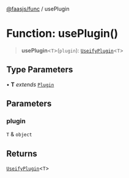 [@faasjs/func](../README.md) / usePlugin

# Function: usePlugin()

> **usePlugin**\<`T`\>(`plugin`): [`UseifyPlugin`](../type-aliases/UseifyPlugin.md)\<`T`\>

## Type Parameters

• **T** *extends* [`Plugin`](../type-aliases/Plugin.md)

## Parameters

### plugin

`T` & `object`

## Returns

[`UseifyPlugin`](../type-aliases/UseifyPlugin.md)\<`T`\>
